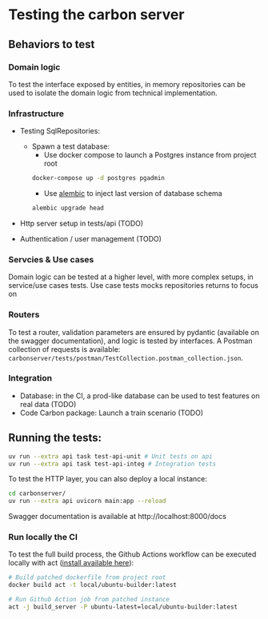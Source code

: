 # Testing the carbon server

## Behaviors to test

### Domain logic
To test the interface exposed by entities, in memory repositories can be used to isolate the domain logic from technical
 implementation.

### Infrastructure

- Testing SqlRepositories:
    - Spawn a test database:
        - Use docker compose to launch a Postgres instance from project root
        ```bash
        docker-compose up -d postgres pgadmin
        ```
        - Use [alembic](carbonserver/carbonserver/database/alembic/README.md) to inject last version of database schema
        ```bash
        alembic upgrade head
        ```

- Http server setup in tests/api (TODO)
- Authentication / user management (TODO)

### Servcies & Use cases

Domain logic can be tested at a higher level, with more complex setups, in service/use cases tests.
Use case tests mocks repositories returns to focus on

### Routers
To test a router, validation parameters are ensured by pydantic (available on the swagger documentation),
and logic is tested by interfaces.
A Postman collection of requests is available: ```carbonserver/tests/postman/TestCollection.postman_collection.json```.

### Integration
- Database: in the CI, a prod-like database can be used to test features on real data (TODO)
- Code Carbon package: Launch a train scenario (TODO)

## Running the tests:

```bash
uv run --extra api task test-api-unit # Unit tests on api
uv run --extra api task test-api-integ # Integration tests
```

To test the HTTP layer, you can also deploy a local instance:

```bash
cd carbonserver/
uv run --extra api uvicorn main:app --reload
```

Swagger documentation is available at http://localhost:8000/docs


### Run locally the CI

To test the full build process, the Github Actions workflow can be executed locally with act ([install available here](https://raw.githubusercontent.com/nektos/act/master/install.sh)):
```bash
# Build patched dockerfile from project root
docker build act -t local/ubuntu-builder:latest

# Run Github Action job from patched instance
act -j build_server -P ubuntu-latest=local/ubuntu-builder:latest
```
